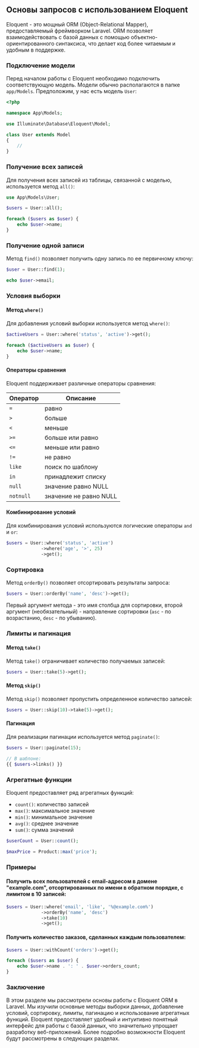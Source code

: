 ## Основы запросов с использованием Eloquent

Eloquent - это мощный ORM (Object-Relational Mapper), предоставляемый фреймворком Laravel. ORM позволяет взаимодействовать с базой данных с помощью объектно-ориентированного синтаксиса, что делает код более читаемым и удобным в поддержке.

### Подключение модели

Перед началом работы с Eloquent необходимо подключить соответствующую модель. Модели обычно располагаются в папке `app/Models`.  Предположим, у нас есть модель `User`:

```php
<?php

namespace App\Models;

use Illuminate\Database\Eloquent\Model;

class User extends Model
{
    //
}
```

### Получение всех записей

Для получения всех записей из таблицы, связанной с моделью, используется метод `all()`:

```php
use App\Models\User;

$users = User::all();

foreach ($users as $user) {
    echo $user->name;
}
```

### Получение одной записи

Метод `find()` позволяет получить одну запись по ее первичному ключу:

```php
$user = User::find(1);

echo $user->email;
```

### Условия выборки

#### Метод `where()`

Для добавления условий выборки используется метод `where()`:

```php
$activeUsers = User::where('status', 'active')->get();

foreach ($activeUsers as $user) {
    echo $user->name;
}
```

#### Операторы сравнения

Eloquent поддерживает различные операторы сравнения:

| Оператор | Описание                     |
| -------- | --------------------------- |
| `=`      | равно                       |
| `>`      | больше                      |
| `<`      | меньше                      |
| `>=`     | больше или равно             |
| `<=`     | меньше или равно             |
| `!=`     | не равно                    |
| `like`   | поиск по шаблону           |
| `in`     | принадлежит списку         |
| `null`   | значение равно NULL         |
| `notnull`| значение не равно NULL      |

#### Комбинирование условий

Для комбинирования условий используются логические операторы `and` и `or`:

```php
$users = User::where('status', 'active')
             ->where('age', '>', 25)
             ->get();
```

### Сортировка

Метод `orderBy()` позволяет отсортировать результаты запроса:

```php
$users = User::orderBy('name', 'desc')->get();
```

Первый аргумент метода - это имя столбца для сортировки, второй аргумент (необязательный) - направление сортировки (`asc` - по возрастанию, `desc` - по убыванию).

### Лимиты и пагинация

#### Метод `take()`

Метод `take()` ограничивает количество получаемых записей:

```php
$users = User::take(5)->get();
```

#### Метод `skip()`

Метод `skip()` позволяет пропустить определенное количество записей:

```php
$users = User::skip(10)->take(5)->get();
```

#### Пагинация

Для реализации пагинации используется метод `paginate()`:

```php
$users = User::paginate(15);

// В шаблоне:
{{ $users->links() }}
```

### Агрегатные функции

Eloquent предоставляет ряд агрегатных функций:

* `count()`: количество записей
* `max()`: максимальное значение
* `min()`: минимальное значение
* `avg()`: среднее значение
* `sum()`: сумма значений

```php
$userCount = User::count();

$maxPrice = Product::max('price');
```

### Примеры

#### Получить всех пользователей с email-адресом в домене "example.com", отсортированных по имени в обратном порядке, с лимитом в 10 записей:

```php
$users = User::where('email', 'like', '%@example.com%')
             ->orderBy('name', 'desc')
             ->take(10)
             ->get();
```

#### Получить количество заказов, сделанных каждым пользователем:

```php
$users = User::withCount('orders')->get();

foreach ($users as $user) {
    echo $user->name . ': ' . $user->orders_count;
}
```

### Заключение

В этом разделе мы рассмотрели основы работы с Eloquent ORM в Laravel. 
Мы изучили основные методы выборки данных, добавление условий, сортировку, 
лимиты, пагинацию и использование агрегатных функций. 
Eloquent предоставляет удобный и интуитивно понятный 
интерфейс для работы с базой данных, 
что значительно упрощает разработку веб-приложений. 
Более подробно возможности Eloquent будут рассмотрены в следующих разделах. 
